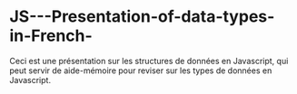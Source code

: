 # JS---Presentation-of-data-types-in-French-

Ceci est une présentation sur les structures de données en Javascript, qui peut servir de aide-mémoire pour reviser sur les types de données en Javascript.
